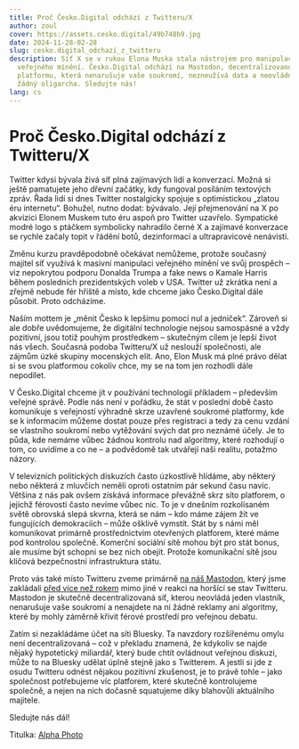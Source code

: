 ```yaml
---
title: Proč Česko.Digital odchází z Twitteru/X
author: zoul
cover: https://assets.cesko.digital/49b748b9.jpg
date: 2024-11-28-02-28
slug: cesko.digital_odchazi_z_twitteru
description: Síť X se v rukou Elona Muska stala nástrojem pro manipulaci
  veřejného mínění. Česko.Digital odchází na Mastodon, decentralizovanou
  platformu, která nenarušuje vaše soukromí, nezneužívá data a neovládne ji
  žádný oligarcha. Sledujte nás!
lang: cs
---
```

# Proč Česko.Digital odchází z Twitteru/X

Twitter kdysi bývala živá síť plná zajímavých lidí a konverzací. Možná si ještě pamatujete jeho dřevní začátky, kdy fungoval posíláním textových zpráv. Řada lidí si dnes Twitter nostalgicky spojuje s optimistickou „zlatou éru internetu“. Bohužel, nutno dodat: bývávalo. Její přejmenování na X po akvizici Elonem Muskem tuto éru aspoň pro Twitter uzavřelo. Sympatické modré logo s ptáčkem symbolicky nahradilo černé X a zajímavé konverzace se rychle začaly topit v řádění botů, dezinformací a ultrapravicové nenávisti.

Změnu kurzu pravděpodobně očekávat nemůžeme, protože současný majitel síť využívá k masivní manipulaci veřejného mínění ve svůj prospěch – viz nepokrytou podporu Donalda Trumpa a fake news o Kamale Harris během posledních prezidentských voleb v USA. Twitter už zkrátka není a zřejmě nebude fér hřiště a místo, kde chceme jako Česko.Digital dále působit. Proto odcházíme.

Naším mottem je „měnit Česko k lepšímu pomocí nul a jedniček“. Zároveň si ale dobře uvědomujeme, že digitální technologie nejsou samospásné a vždy pozitivní, jsou totiž pouhým prostředkem – skutečným cílem je lepší život nás všech. Současná podoba Twitteru/X už neslouží společnosti, ale zájmům úzké skupiny mocenských elit. Ano, Elon Musk má plné právo dělat si se svou platformou cokoliv chce, my se na tom jen rozhodli dále nepodílet.

V Česko.Digital chceme jít v používání technologií příkladem – především veřejné správě. Podle nás není v pořádku, že stát v poslední době často komunikuje s veřejností výhradně skrze uzavřené soukromé platformy, kde se k informacím můžeme dostat pouze přes registraci a tedy za cenu vzdání se vlastního soukromí nebo vytěžování svých dat pro neznámé účely. Je to půda, kde nemáme vůbec žádnou kontrolu nad algoritmy, které rozhodují o tom, co uvidíme a co ne – a podvědomě tak utvářejí naši realitu, potažmo názory.

V televizních politických diskuzích často úzkostlivě hlídáme, aby některý nebo některá z mluvčích neměli oproti ostatním pár sekund času navíc. Většina z nás pak ovšem získává informace převážně skrz síto platforem, o jejichž férovosti často nevíme vůbec nic. To je v dnešním rozkolísaném světě obrovská slepá skvrna, která se nám – kdo máme zájem žít ve fungujících demokraciích – může ošklivě vymstít. Stát by s námi měl komunikovat primárně prostřednictvím otevřených platforem, které máme pod kontrolou společně. Komerční sociální sítě mohou být pro stát bonus, ale musíme být schopni se bez nich obejít. Protože komunikační sítě jsou klíčová bezpečnostní infrastruktura státu.

Proto vás také místo Twitteru zveme primárně [na náš Mastodon](https://mastodon.cesko.digital/@ceskodigital), který jsme zakládali [před více než rokem](https://blog.cesko.digital/2023/11/ceskodigital-nove-na-mastodonu) mimo jiné v reakci na horšící se stav Twitteru. Mastodon je skutečně decentralizovaná síť, kterou neovládá jeden vlastník, nenarušuje vaše soukromí a nenajdete na ní žádné reklamy ani algoritmy, které by mohly záměrně křivit férové prostředí pro veřejnou debatu.

Zatím si nezakládáme účet na síti Bluesky. Ta navzdory rozšířenému omylu není  decentralizovaná – což v překladu znamená, že kdykoliv se najde nějaký hypotetický miliardář, který bude chtít ovládnout veřejnou diskuzi, může to na Bluesky udělat úplně stejně jako s Twitterem. A jestli si jde z osudu Twitteru odnést nějakou pozitivní zkušenost, je to právě tohle – jako společnost potřebujeme víc platforem, které skutečně kontrolujeme společně, a nejen na nich dočasně squatujeme díky blahovůli aktuálního majitele. 

Sledujte nás dál!

Titulka: [Alpha Photo](https://www.flickr.com/photos/196993421@N03/52680674516)
